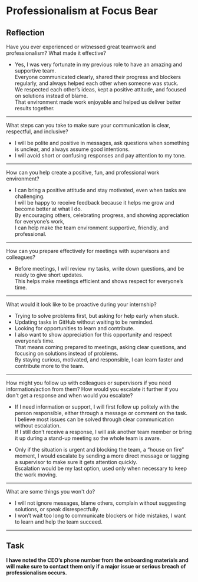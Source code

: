 # Professionalism at Focus Bear

## Reflection

Have you ever experienced or witnessed great teamwork and professionalism? What made it effective?  
- Yes, I was very fortunate in my previous role to have an amazing and supportive team.  
Everyone communicated clearly, shared their progress and blockers regularly, and always helped each other when someone was stuck.  
We respected each other’s ideas, kept a positive attitude, and focused on solutions instead of blame.  
That environment made work enjoyable and helped us deliver better results together.


---

What steps can you take to make sure your communication is clear, respectful, and inclusive? 
- I will be polite and positive in messages, ask questions when something is unclear, and always assume good intentions.  
- I will avoid short or confusing responses and pay attention to my tone.

---

How can you help create a positive, fun, and professional work environment?  
- I can bring a positive attitude and stay motivated, even when tasks are challenging.  
I will be happy to receive feedback because it helps me grow and become better at what I do.  
By encouraging others, celebrating progress, and showing appreciation for everyone’s work,  
I can help make the team environment supportive, friendly, and professional.

---

How can you prepare effectively for meetings with supervisors and colleagues?  
- Before meetings, I will review my tasks, write down questions, and be ready to give short updates.  
This helps make meetings efficient and shows respect for everyone’s time.

---

What would it look like to be proactive during your internship?  
- Trying to solve problems first, but asking for help early when stuck.  
- Updating tasks in GitHub without waiting to be reminded.  
- Looking for opportunities to learn and contribute.
- I also want to show appreciation for this opportunity and respect everyone’s time.  
  That means coming prepared to meetings, asking clear questions, and focusing on solutions instead of problems.  
  By staying curious, motivated, and responsible, I can learn faster and contribute more to the team.
---

How might you follow up with colleagues or supervisors if you need information/action from them? How would you escalate it further if you don't get a response and when would you escalate?

- If I need information or support, I will first follow up politely with the person responsible, either through a message or comment on the task.  
I believe most issues can be solved through clear communication without escalation.  
If I still don’t receive a response, I will ask another team member or bring it up during a stand-up meeting so the whole team is aware.

- Only if the situation is urgent and blocking the team, a “house on fire” moment, I would escalate by sending a more direct message or tagging a supervisor to make sure it gets attention quickly.  
Escalation would be my last option, used only when necessary to keep the work moving.

---

What are some things you won't do?
- I will not ignore messages, blame others, complain without suggesting solutions, or speak disrespectfully.  
- I won’t wait too long to communicate blockers or hide mistakes, I want to learn and help the team succeed.
---


## Task

**I have noted the CEO’s phone number from the onboarding materials and will make sure to contact them only if a major issue or serious breach of professionalism occurs.**


